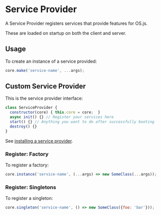# Service Provider

A Service Provider registers services that provide features for OS.js.

These are loaded on startup on both the client and server.

## Usage

To create an instance of a service provided:

```javascript
core.make('service-name', ...args);
```

## Custom Service Provider

This is the service provider interface:

```javascript
class ServiceProvider {
  constructor(core) { this.core = core;  }
  async init() {} // Register your services here
  start() {} // Anything you want to do after successfully booting
  destroy() {}
}
```

See [installing a service provider](install/README.md#service-provider).

### Register: Factory

To register a factory:

```javascript
core.instance('service-name', (...args) => new SomeClass(...args));
```

### Register: Singletons

To register a singleton:

```javascript
core.singleton('service-name', () => new SomeClass({foo: 'bar'}));
```

